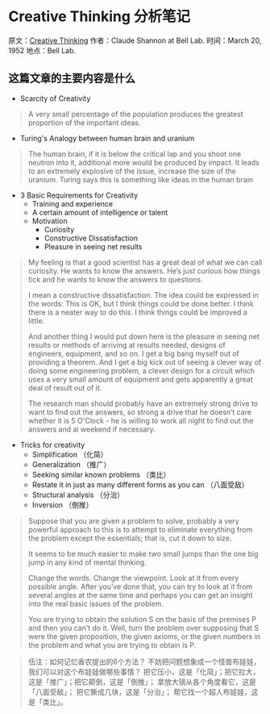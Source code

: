 # Creative Thinking 分析笔记

原文：[Creative Thinking][1]
作者：Claude Shannon at Bell Lab.
时间：March 20, 1952
地点：Bell Lab.

## 这篇文章的主要内容是什么

- Scarcity of Creativity

> A very small percentage of the population produces the greatest proportion of the important ideas.

- Turing's Analogy between human brain and uranium

> The human brain, if it is below the critical lap and you shoot one neutron into it, additional more would be produced by impact.
> It leads to an extremely explosive of the issue, increase the size of the uranium.
> Turing says this is something like ideas in the human brain

- 3 Basic Requirements for Creativity
  - Training and experience
  - A certain amount of intelligence or talent
  - Motivation
    - Curiosity
    - Constructive Dissatisfaction
    - Pleasure in seeing net results

> My feeling is that a good scientist has a great deal of what we can call curiosity.
> He wants to know the answers.
> He’s just curious how things tick and he wants to know the answers to questions.
>
> I mean a constructive dissatisfaction.
> The idea could be expressed in the words: 
> This is OK, but I think things could be done better.
> I think there is a neater way to do this.
> I think things could be improved a little.
>
> And another thing I would put down here is the pleasure in seeing net results or methods of arriving at results needed, designs of engineers, equipment, and so on.
> I get a big bang myself out of providing a theorem.
> And I get a big kick out of seeing a clever way of doing some engineering problem,
> a clever design for a circuit which uses a very small amount of equipment and gets apparently a great deal of result out of it.
>
> The research man should probably have an extremely strong drive to want to find out the answers,
> so strong a drive that he doesn’t care whether it is 5 O'Clock - 
> he is willing to work all night to find out the answers and al weekend if necessary.

- Tricks for creativity
  - Simplification （化简）
  - Generalization （推广）
  - Seeking similar known problems （类比）
  - Restate it in just as many different forms as you can （八面受敌）
  - Structural analysis （分治）
  - Inversion （倒推）

> Suppose that you are given a problem to solve,
> probably a very powerful approach to this is to attempt to eliminate everything from the problem except the essentials;
> that is, cut it down to size.
>
> It seems to be much easier to make two small jumps than the one big jump in any kind of mental thinking.
>
> Change the words. Change the viewpoint. Look at it from every possible angle.
> After you’ve done that, you can try to look at it from several angles at the same time and perhaps you can get an insight into the real basic issues of the problem.
>
> You are trying to obtain the solution S on the basis of the premises P and then you can’t do it.
> Well, turn the problem over supposing that S were the given proposition, the given axioms, or the given numbers in the problem and what you are trying to obtain is P.

> 伍注：如何记忆香农提出的6个方法？
> 不妨把问题想象成一个怪兽布娃娃，我们可以对这个布娃娃做哪些事情？
> 把它压小，这是「化简」；把它拉大，这是「推广」；把它颠倒，这是「倒推」；
> 拿放大镜从各个角度看它，这是「八面受敌」；
> 把它撕成几块，这是「分治」；
> 帮它找一个超人布娃娃，这是「类比」。

  [1]: http://www1.ece.neu.edu/~naderi/Claude%20Shannon.html
